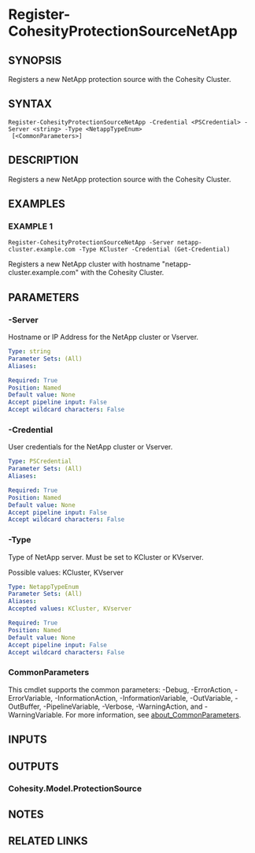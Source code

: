 # Register-CohesityProtectionSourceNetApp

## SYNOPSIS
Registers a new NetApp protection source with the Cohesity Cluster.

## SYNTAX

```
Register-CohesityProtectionSourceNetApp -Credential <PSCredential> -Server <string> -Type <NetappTypeEnum>
 [<CommonParameters>]
```

## DESCRIPTION
Registers a new NetApp protection source with the Cohesity Cluster.

## EXAMPLES

### EXAMPLE 1
```
Register-CohesityProtectionSourceNetApp -Server netapp-cluster.example.com -Type KCluster -Credential (Get-Credential)
```

Registers a new NetApp cluster with hostname "netapp-cluster.example.com" with the Cohesity Cluster.

## PARAMETERS

### -Server
Hostname or IP Address for the NetApp cluster or Vserver.

```yaml
Type: string
Parameter Sets: (All)
Aliases:

Required: True
Position: Named
Default value: None
Accept pipeline input: False
Accept wildcard characters: False
```

### -Credential
User credentials for the NetApp cluster or Vserver.

```yaml
Type: PSCredential
Parameter Sets: (All)
Aliases:

Required: True
Position: Named
Default value: None
Accept pipeline input: False
Accept wildcard characters: False
```

### -Type
Type of NetApp server.
Must be set to KCluster or KVserver.

Possible values: KCluster, KVserver

```yaml
Type: NetappTypeEnum
Parameter Sets: (All)
Aliases:
Accepted values: KCluster, KVserver

Required: True
Position: Named
Default value: None
Accept pipeline input: False
Accept wildcard characters: False
```

### CommonParameters
This cmdlet supports the common parameters: -Debug, -ErrorAction, -ErrorVariable, -InformationAction, -InformationVariable, -OutVariable, -OutBuffer, -PipelineVariable, -Verbose, -WarningAction, and -WarningVariable. For more information, see [about_CommonParameters](http://go.microsoft.com/fwlink/?LinkID=113216).

## INPUTS

## OUTPUTS

### Cohesity.Model.ProtectionSource
## NOTES

## RELATED LINKS
